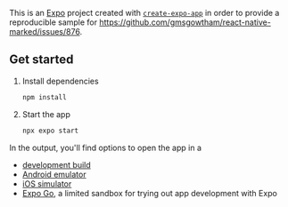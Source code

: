 This is an [Expo](https://expo.dev) project created with [`create-expo-app`](https://www.npmjs.com/package/create-expo-app) in order to provide a reproducible sample for https://github.com/gmsgowtham/react-native-marked/issues/876.

## Get started

1. Install dependencies

   ```bash
   npm install
   ```

2. Start the app

   ```bash
   npx expo start
   ```

In the output, you'll find options to open the app in a

- [development build](https://docs.expo.dev/develop/development-builds/introduction/)
- [Android emulator](https://docs.expo.dev/workflow/android-studio-emulator/)
- [iOS simulator](https://docs.expo.dev/workflow/ios-simulator/)
- [Expo Go](https://expo.dev/go), a limited sandbox for trying out app development with Expo
